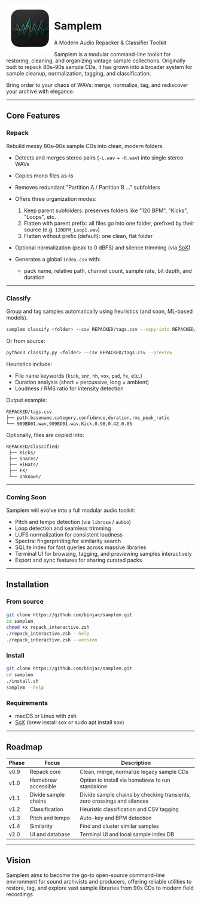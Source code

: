 <img width="128px" src="samplem_ico.png" alt="Samplem Logo" align="left" />

# Samplem

A Modern Audio Repacker & Classifier Toolkit

Samplem is a modular command-line toolkit for restoring, cleaning, and organizing vintage sample collections.
Originally built to repack 80s–90s sample CDs, it has grown into a broader system for sample cleanup, normalization, tagging, and classification.

Bring order to your chaos of WAVs: merge, normalize, tag, and rediscover your archive with elegance.

---

## Core Features

### Repack

Rebuild messy 80s–90s sample CDs into clean, modern folders.

* Detects and merges stereo pairs (`-L.wav` + `-R.wav`) into single stereo WAVs
* Copies mono files as-is
* Removes redundant "Partition A / Partition B ..." subfolders
* Offers three organization modes:

  1. Keep parent subfolders: preserves folders like "120 BPM", "Kicks", "Loops", etc.
  2. Flatten with parent prefix: all files go into one folder, prefixed by their source (e.g. `120BPM_Loop1.wav`)
  3. Flatten without prefix (default): one clean, flat folder
* Optional normalization (peak to 0 dBFS) and silence trimming (via [SoX](http://sox.sourceforge.net/))
* Generates a global `index.csv` with:

  * pack name, relative path, channel count, sample rate, bit depth, and duration

---

### Classify

Group and tag samples automatically using heuristics (and soon, ML-based models).

```bash
samplem classify <folder> --csv REPACKED/tags.csv --copy-into REPACKED/Classified
```

Or from source:

```bash
python3 classify.py <folder> --csv REPACKED/tags.csv --preview
```

Heuristics include:

* File name keywords (`kick`, `snr`, `hh`, `vox`, `pad`, `fx`, etc.)
* Duration analysis (short = percussive, long = ambient)
* Loudness / RMS ratio for intensity detection

Output example:

```
REPACKED/tags.csv
├── path,basename,category,confidence,duration,rms_peak_ratio
└── 909BD01.wav,909BD01.wav,Kick,0.98,0.42,0.85
```

Optionally, files are copied into:

```
REPACKED/Classified/
 ├── Kicks/
 ├── Snares/
 ├── HiHats/
 ├── FX/
 └── Unknown/
```

---

### Coming Soon

Samplem will evolve into a full modular audio toolkit:

* Pitch and tempo detection (via `librosa` / `aubio`)
* Loop detection and seamless trimming
* LUFS normalization for consistent loudness
* Spectral fingerprinting for similarity search
* SQLite index for fast queries across massive libraries
* Terminal UI for browsing, tagging, and previewing samples interactively
* Export and sync features for sharing curated packs

---

## Installation

### From source

```bash
git clone https://github.com/binjac/samplem.git
cd samplem
chmod +x repack_interactive.zsh
./repack_interactive.zsh --help
./repack_interactive.zsh --version
```

### Install

```bash
git clone https://github.com/binjac/samplem.git
cd samplem
./install.sh
samplem --help
```

### Requirements

* macOS or Linux with zsh
* [SoX](http://sox.sourceforge.net/) (brew install sox or sudo apt install sox)

---

## Roadmap

| Phase | Focus           | Description                               |
| ----- | --------------- | ----------------------------------------- |
| v0.9  | Repack core     | Clean, merge, normalize legacy sample CDs |
| v1.0  | Homebrew accessible     | Option to install via homebrew to run standalone |
| v1.1  | Divide sample chains  | Divide sample chains by checking transients, zero crossings and silences |
| v1.2  | Classification  | Heuristic classification and CSV tagging  |
| v1.3  | Pitch and tempo | Auto-key and BPM detection                |
| v1.4  | Similarity      | Find and cluster similar samples          |
| v2.0  | UI and database | Terminal UI and local sample index DB     |

---

## Vision

Samplem aims to become the go-to open-source command-line environment for sound archivists and producers, offering reliable utilities to restore, tag, and explore vast sample libraries from 90s CDs to modern field recordings.
